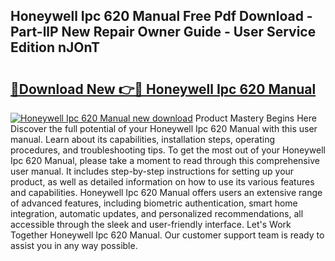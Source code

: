 ## Honeywell Ipc 620 Manual Free Pdf Download - Part-llP New Repair Owner Guide - User Service Edition nJOnT

# <h2><a href="http://bc62156.oget.top/?id=Honeywell+Ipc+620+Manual">🔗Download New 👉🔴 Honeywell Ipc 620 Manual</a></h2>

[![Honeywell Ipc 620 Manual new download](https://i.imgur.com/5g1atiW.png)](http://bc62156.oget.top/?id=Honeywell+Ipc+620+Manual)
Product Mastery Begins Here Discover the full potential of your Honeywell Ipc 620 Manual with this user manual. Learn about its capabilities, installation steps, operating procedures, and troubleshooting tips. To get the most out of your Honeywell Ipc 620 Manual, please take a moment to read through this comprehensive user manual. It includes step-by-step instructions for setting up your product, as well as detailed information on how to use its various features and capabilities. Honeywell Ipc 620 Manual offers users an extensive range of advanced features, including biometric authentication, smart home integration, automatic updates, and personalized recommendations, all accessible through the sleek and user-friendly interface. Let's Work Together Honeywell Ipc 620 Manual. Our customer support team is ready to assist you in any way possible.
